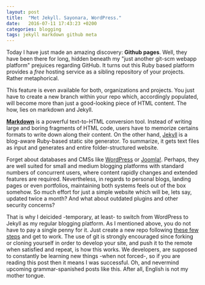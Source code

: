 ```yaml
---
layout: post
title:  "Met Jekyll. Sayonara, WordPress."
date:   2016-07-11 17:43:23 +0200
categories: blogging
tags: jekyll markdown github meta
---
```

Today I have just made an amazing discovery: **Github pages**. Well, they have been
there for long, hidden beneath my "just another git-scm webapp platform" prejuices
regarding GitHub. It turns out this Ruby based platform provides a *free* hosting 
service as a sibling repository of your projects. Rather metaphorical. 

This feature is even available for both, organizations and projects. You just 
have to create a new branch within your repo which, accordingly populated, will become more than
just a good-looking piece of HTML content. The how, lies on markdown and Jekyll.

**[Markdown][markdown-site]** is a powerful text-to-HTML conversion tool. Instead of writing large
and boring fragments of HTML code, users have to memorize certains formats to
write down along their content. On the other hand, [Jekyll][jekyll-docs] is a blog-aware Ruby-based 
static site generator. To summarize, it gets text files as input and generates
and entire folder-structured website.

Forget about databases and CMSs like [WordPress][wordpress-site] or [Joomla!][joomla-site]. Perhaps, they are well
suited for small and medium blogging platforms with standard numbers of concurrent
users, where content rapidly changes and extended features are required. Nevertheless, 
in regards to personal blogs, landing pages or even portfolios, maintaining both systems feels
out of the box somehow. So much effort for just a simple website which will be, 
lets say, updated twice a month? And what about outdated plugins and other security
concerns?

That is why I deicided -temporary, at least- to switch from WordPress to Jekyll 
as my regular blogging platform. As I mentioned above, you do not have to pay
a single penny for it. Just create a new repo following [these few steps][few-steps] and get
to work. The use of git is strongly encouraged since forking or cloning yourself
in order to develop your site, and push it to the remote when satisfied and repeat, 
is how this works. We developers, are supposed to constantly 
be learning new things -when not forced-, so if you are reading this post then 
it means I was successful. Oh, and nevermind upcoming grammar-spanished posts like
this. After all, English is not my mother tongue.
 

[jekyll-docs]: http://jekyllrb.com/docs/home "Jeyll official documentation"
[wordpress-site]: https://wordpress.org "WordPress organization"
[joomla-site]: https://joomla.org "Joomla organization"
[markdown-site]: https://daringfireball.net/projects/markdown "Markdown project page"
[few-steps]: https://pages.github.com/ "Github pages. Landing with quick-start"
